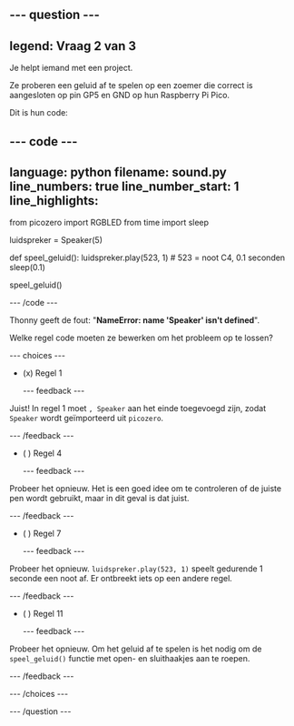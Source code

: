 
--- question ---
---
legend: Vraag 2 van 3
---

Je helpt iemand met een project.

Ze proberen een geluid af te spelen op een zoemer die correct is aangesloten op pin GP5 en GND op hun Raspberry Pi Pico.

Dit is hun code:

--- code ---
---
language: python
filename: sound.py
line_numbers: true
line_number_start: 1
line_highlights: 
---
from picozero import RGBLED
from time import sleep

luidspreker = Speaker(5)

def speel_geluid():
    luidspreker.play(523, 1) # 523 = noot C4, 0.1 seconden
    sleep(0.1)

speel_geluid()

--- /code ---

Thonny geeft de fout: "**NameError: name 'Speaker' isn't defined**".

Welke regel code moeten ze bewerken om het probleem op te lossen?

--- choices ---

- (x) Regel 1

  --- feedback ---

Juist! In regel 1 moet `, Speaker` aan het einde toegevoegd zijn, zodat `Speaker` wordt geïmporteerd uit `picozero`.

  --- /feedback ---

- ( ) Regel 4

  --- feedback ---

Probeer het opnieuw. Het is een goed idee om te controleren of de juiste pen wordt gebruikt, maar in dit geval is dat juist.

  --- /feedback ---

- ( ) Regel 7

  --- feedback ---

Probeer het opnieuw. `luidspreker.play(523, 1)` speelt gedurende 1 seconde een noot af. Er ontbreekt iets op een andere regel.

  --- /feedback ---

- ( ) Regel 11

  --- feedback ---

Probeer het opnieuw. Om het geluid af te spelen is het nodig om de `speel_geluid()` functie met open- en sluithaakjes aan te roepen.

  --- /feedback ---

--- /choices ---

--- /question ---
